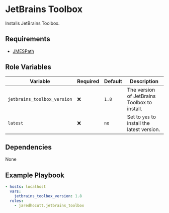 # JetBrains Toolbox

Installs JetBrains Toolbox.

## Requirements

- [JMESPath](http://jmespath.org/libraries.html)

## Role Variables

| Variable                    | Required | Default | Description                                  |
| --------------------------- | -------- | ------- | -------------------------------------------- |
| `jetbrains_toolbox_version` | :x:      | `1.8`   | The version of JetBrains Toolbox to install. |
| `latest`                    | :x:      | `no`    | Set to `yes` to install the latest version.  |

## Dependencies

None

## Example Playbook

```yaml
- hosts: localhost
  vars:
    jetbrains_toolbox_version: 1.8
  roles:
    - jaredhocutt.jetbrains_toolbox
```
